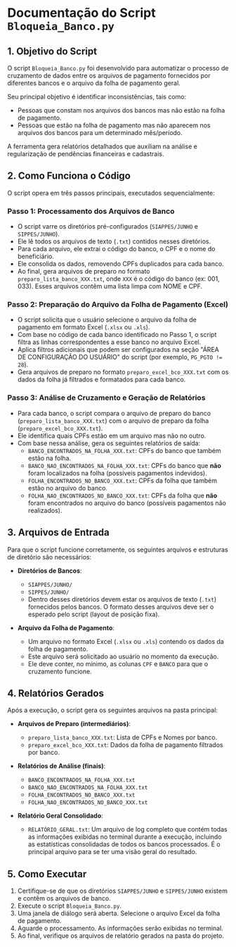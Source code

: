 # Documentação do Script `Bloqueia_Banco.py`

## 1. Objetivo do Script

O script `Bloqueia_Banco.py` foi desenvolvido para automatizar o processo de cruzamento de dados entre os arquivos de pagamento fornecidos por diferentes bancos e o arquivo da folha de pagamento geral.

Seu principal objetivo é identificar inconsistências, tais como:
- Pessoas que constam nos arquivos dos bancos mas não estão na folha de pagamento.
- Pessoas que estão na folha de pagamento mas não aparecem nos arquivos dos bancos para um determinado mês/período.

A ferramenta gera relatórios detalhados que auxiliam na análise e regularização de pendências financeiras e cadastrais.

## 2. Como Funciona o Código

O script opera em três passos principais, executados sequencialmente:

### Passo 1: Processamento dos Arquivos de Banco
- O script varre os diretórios pré-configurados (`SIAPPES/JUNHO` e `SIPPES/JUNHO`).
- Ele lê todos os arquivos de texto (`.txt`) contidos nesses diretórios.
- Para cada arquivo, ele extrai o código do banco, o CPF e o nome do beneficiário.
- Ele consolida os dados, removendo CPFs duplicados para cada banco.
- Ao final, gera arquivos de preparo no formato `preparo_lista_banco_XXX.txt`, onde `XXX` é o código do banco (ex: 001, 033). Esses arquivos contêm uma lista limpa com NOME e CPF.

### Passo 2: Preparação do Arquivo da Folha de Pagamento (Excel)
- O script solicita que o usuário selecione o arquivo da folha de pagamento em formato Excel (`.xlsx` ou `.xls`).
- Com base no código de cada banco identificado no Passo 1, o script filtra as linhas correspondentes a esse banco no arquivo Excel.
- Aplica filtros adicionais que podem ser configurados na seção "ÁREA DE CONFIGURAÇÃO DO USUÁRIO" do script (por exemplo, `PG_PGTO != 28`).
- Gera arquivos de preparo no formato `preparo_excel_bco_XXX.txt` com os dados da folha já filtrados e formatados para cada banco.

### Passo 3: Análise de Cruzamento e Geração de Relatórios
- Para cada banco, o script compara o arquivo de preparo do banco (`preparo_lista_banco_XXX.txt`) com o arquivo de preparo da folha (`preparo_excel_bco_XXX.txt`).
- Ele identifica quais CPFs estão em um arquivo mas não no outro.
- Com base nessa análise, gera os seguintes relatórios de saída:
  - `BANCO_ENCONTRADOS_NA_FOLHA_XXX.txt`: CPFs do banco que também estão na folha.
  - `BANCO_NAO_ENCONTRADOS_NA_FOLHA_XXX.txt`: CPFs do banco que **não** foram localizados na folha (possíveis pagamentos indevidos).
  - `FOLHA_ENCONTRADOS_NO_BANCO_XXX.txt`: CPFs da folha que também estão no arquivo do banco.
  - `FOLHA_NAO_ENCONTRADOS_NO_BANCO_XXX.txt`: CPFs da folha que **não** foram encontrados no arquivo do banco (possíveis pagamentos não realizados).

## 3. Arquivos de Entrada

Para que o script funcione corretamente, os seguintes arquivos e estruturas de diretório são necessários:

- **Diretórios de Bancos**:
  - `SIAPPES/JUNHO/`
  - `SIPPES/JUNHO/`
  - Dentro desses diretórios devem estar os arquivos de texto (`.txt`) fornecidos pelos bancos. O formato desses arquivos deve ser o esperado pelo script (layout de posição fixa).

- **Arquivo da Folha de Pagamento**:
  - Um arquivo no formato Excel (`.xlsx` ou `.xls`) contendo os dados da folha de pagamento.
  - Este arquivo será solicitado ao usuário no momento da execução.
  - Ele deve conter, no mínimo, as colunas `CPF` e `BANCO` para que o cruzamento funcione.

## 4. Relatórios Gerados

Após a execução, o script gera os seguintes arquivos na pasta principal:

- **Arquivos de Preparo (intermediários)**:
  - `preparo_lista_banco_XXX.txt`: Lista de CPFs e Nomes por banco.
  - `preparo_excel_bco_XXX.txt`: Dados da folha de pagamento filtrados por banco.

- **Relatórios de Análise (finais)**:
  - `BANCO_ENCONTRADOS_NA_FOLHA_XXX.txt`
  - `BANCO_NAO_ENCONTRADOS_NA_FOLHA_XXX.txt`
  - `FOLHA_ENCONTRADOS_NO_BANCO_XXX.txt`
  - `FOLHA_NAO_ENCONTRADOS_NO_BANCO_XXX.txt`

- **Relatório Geral Consolidado**:
  - `RELATÓRIO_GERAL.txt`: Um arquivo de log completo que contém todas as informações exibidas no terminal durante a execução, incluindo as estatísticas consolidadas de todos os bancos processados. É o principal arquivo para se ter uma visão geral do resultado.

## 5. Como Executar

1. Certifique-se de que os diretórios `SIAPPES/JUNHO` e `SIPPES/JUNHO` existem e contêm os arquivos de banco.
2. Execute o script `Bloqueia_Banco.py`.
3. Uma janela de diálogo será aberta. Selecione o arquivo Excel da folha de pagamento.
4. Aguarde o processamento. As informações serão exibidas no terminal.
5. Ao final, verifique os arquivos de relatório gerados na pasta do projeto.
